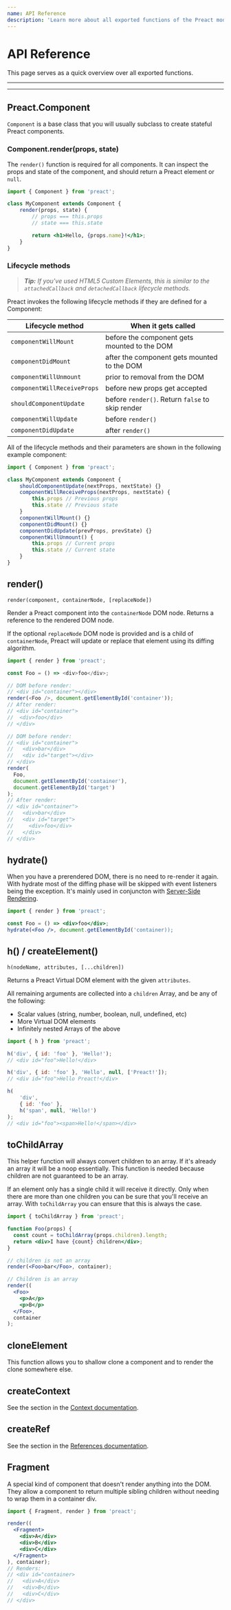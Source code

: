 ```yaml
---
name: API Reference
description: 'Learn more about all exported functions of the Preact module'
---
```


# API Reference

This page serves as a quick overview over all exported functions.

---

<toc></toc>

---

## Preact.Component

`Component` is a base class that you will usually subclass to create stateful Preact components.

### Component.render(props, state)

The `render()` function is required for all components. It can inspect the props and state of the component, and should return a Preact element or `null`.

```jsx
import { Component } from 'preact';

class MyComponent extends Component {
	render(props, state) {
		// props === this.props
		// state === this.state

		return <h1>Hello, {props.name}!</h1>;
	}
}
```

### Lifecycle methods

> _**Tip:** If you've used HTML5 Custom Elements, this is similar to the `attachedCallback` and `detachedCallback` lifecycle methods._

Preact invokes the following lifecycle methods if they are defined for a Component:

| Lifecycle method            | When it gets called                              |
|-----------------------------|--------------------------------------------------|
| `componentWillMount`        | before the component gets mounted to the DOM     |
| `componentDidMount`         | after the component gets mounted to the DOM      |
| `componentWillUnmount`      | prior to removal from the DOM                    |
| `componentWillReceiveProps` | before new props get accepted                    |
| `shouldComponentUpdate`     | before `render()`. Return `false` to skip render |
| `componentWillUpdate`       | before `render()`                                |
| `componentDidUpdate`        | after `render()`                                 |

All of the lifecycle methods and their parameters are shown in the following example component:

```js
import { Component } from 'preact';

class MyComponent extends Component {
	shouldComponentUpdate(nextProps, nextState) {}
	componentWillReceiveProps(nextProps, nextState) {
		this.props // Previous props
		this.state // Previous state
	}
	componentWillMount() {}
	componentDidMount() {}
	componentDidUpdate(prevProps, prevState) {}
	componentWillUnmount() {
		this.props // Current props
		this.state // Current state
	}
}
```

## render()

`render(component, containerNode, [replaceNode])`

Render a Preact component into the `containerNode` DOM node. Returns a reference to the rendered DOM node.

If the optional `replaceNode` DOM node is provided and is a child of `containerNode`, Preact will update or replace that element using its diffing algorithm.

```js
import { render } from 'preact';

const Foo = () => <div>foo</div>;

// DOM before render:
// <div id="container"></div>
render(<Foo />, document.getElementById('container'));
// After render:
// <div id="container">
//  <div>foo</div>
// </div>

// DOM before render:
// <div id="container">
//   <div>bar</div>
//   <div id="target"></div>
// </div>
render(
  Foo,
  document.getElementById('container'),
  document.getElementById('target')
);
// After render:
// <div id="container">
//   <div>bar</div>
//   <div id="target">
//     <div>foo</div>
//   </div>
// </div>
```

## hydrate()

When you have a prerendered DOM, there is no need to re-render it again. With hydrate most of the diffing phase will be skipped with event listeners being the exception. It's mainly used in conjuncton with [Server-Side Rendering](/guide/v10/server-side-rendering).

```jsx
import { render } from 'preact';

const Foo = () => <div>foo</div>;
hydrate(<Foo />, document.getElementById('container));
```

## h() / createElement()

`h(nodeName, attributes, [...children])`

Returns a Preact Virtual DOM element with the given `attributes`.

All remaining arguments are collected into a `children` Array, and be any of the following:

- Scalar values (string, number, boolean, null, undefined, etc)
- More Virtual DOM elements
- Infinitely nested Arrays of the above

```js
import { h } from 'preact';

h('div', { id: 'foo' }, 'Hello!');
// <div id="foo">Hello!</div>

h('div', { id: 'foo' }, 'Hello', null, ['Preact!']);
// <div id="foo">Hello Preact!</div>

h(
	'div',
	{ id: 'foo' },
	h('span', null, 'Hello!')
);
// <div id="foo"><span>Hello!</span></div>
```

## toChildArray

This helper function will always convert children to an array. If it's already an array it will be a noop essentially. This function is needed because children are not guaranteed to be an array.

If an element only has a single child it will receive it directly. Only when there are more than one children you can be sure that you'll receive an array. With `toChildArray` you can ensure that this is always the case.

```jsx
import { toChildArray } from 'preact';

function Foo(props) {
  const count = toChildArray(props.children).length;
  return <div>I have {count} children</div>;
}

// children is not an array
render(<Foo>bar</Foo>, container);

// Children is an array
render((
  <Foo>
    <p>A</p>
    <p>B</p>
  </Foo>,
  container
);
```

## cloneElement

This function allows you to shallow clone a component and to render the clone somewhere else.

## createContext

See the section in the [Context documentation](/guide/v10/context#createcontext).

## createRef

See the section in the [References documentation](/guide/v10/refs#createref).

## Fragment

A special kind of component that doesn't render anything into the DOM. They allow a component to return multiple sibling children without needing to wrap them in a container div.

```jsx
import { Fragment, render } from 'preact';

render((
  <Fragment>
    <div>A</div>
    <div>B</div>
    <div>C</div>
  </Fragment>
), container);
// Renders:
// <div id="container>
//   <div>A</div>
//   <div>B</div>
//   <div>C</div>
// </div>
```
